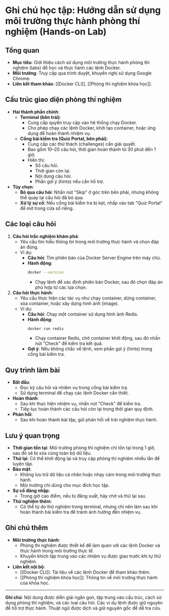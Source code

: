 # Ghi chú học tập: Hướng dẫn sử dụng môi trường thực hành phòng thí nghiệm (Hands-on Lab)

## Tổng quan
- **Mục tiêu**: Giới thiệu cách sử dụng môi trường thực hành phòng thí nghiệm (labs) để học và thực hành các lệnh Docker.
- **Môi trường**: Truy cập qua trình duyệt, khuyến nghị sử dụng Google Chrome.
- **Liên kết tham khảo**: [[Docker CLI]], [[Phòng thí nghiệm khóa học]].

## Cấu trúc giao diện phòng thí nghiệm
- **Hai thành phần chính**:
  - **Terminal (bên trái)**: 
    - Cung cấp quyền truy cập vào hệ thống chạy Docker.
    - Cho phép chạy các lệnh Docker, khởi tạo container, hoặc ứng dụng để hoàn thành nhiệm vụ.
  - **Cổng bài kiểm tra (Quiz Portal, bên phải)**:
    - Cung cấp các thử thách (challenges) cần giải quyết.
    - Bao gồm 10–20 câu hỏi, thời gian hoàn thành từ 30 phút đến 1 giờ.
    - Hiển thị:
      - Số câu hỏi.
      - Thời gian còn lại.
      - Nội dung câu hỏi.
      - Phần gợi ý (hints) nếu cần hỗ trợ.
- **Tùy chọn**:
  - **Bỏ qua câu hỏi**: Nhấn nút "Skip" ở góc trên bên phải, nhưng không thể quay lại câu hỏi đã bỏ qua.
  - **Xử lý sự cố**: Nếu cổng bài kiểm tra bị kẹt, nhấp vào tab "Quiz Portal" để mở trong cửa sổ riêng.

## Các loại câu hỏi
1. **Câu hỏi trắc nghiệm khám phá**:
   - Yêu cầu tìm hiểu thông tin trong môi trường thực hành và chọn đáp án đúng.
   - Ví dụ: 
     - **Câu hỏi**: Tìm phiên bản của Docker Server Engine trên máy chủ.
     - **Hành động**:
       ```bash
       docker --version
       ```
       - Chạy lệnh để xác định phiên bản Docker, sau đó chọn đáp án phù hợp từ các lựa chọn.
2. **Câu hỏi thực hành**:
   - Yêu cầu thực hiện các tác vụ như chạy container, dừng container, xóa container, hoặc xây dựng hình ảnh (image).
   - Ví dụ:
     - **Câu hỏi**: Chạy một container sử dụng hình ảnh Redis.
     - **Hành động**:
       ```bash
       docker run redis
       ```
       - Chạy container Redis, chờ container khởi động, sau đó nhấn nút "Check" để kiểm tra kết quả.
     - **Gợi ý**: Nếu không chắc về lệnh, xem phần gợi ý (hints) trong cổng bài kiểm tra.

## Quy trình làm bài
- **Bắt đầu**:
  - Đọc kỹ câu hỏi và nhiệm vụ trong cổng bài kiểm tra.
  - Sử dụng terminal để chạy các lệnh Docker cần thiết.
- **Hoàn thành**:
  - Sau khi thực hiện nhiệm vụ, nhấn nút "Check" để kiểm tra.
  - Tiếp tục hoàn thành các câu hỏi còn lại trong thời gian quy định.
- **Phản hồi**:
  - Sau khi hoàn thành bài tập, gửi phản hồi về trải nghiệm thực hành.

## Lưu ý quan trọng
- **Thời gian tồn tại**: Môi trường phòng thí nghiệm chỉ tồn tại trong 1 giờ, sau đó sẽ bị xóa cùng toàn bộ dữ liệu.
- **Thử lại**: Có thể khởi động lại và truy cập phòng thí nghiệm nhiều lần để luyện tập.
- **Bảo mật**:
  - Không lưu trữ dữ liệu cá nhân hoặc nhạy cảm trong môi trường thực hành.
  - Môi trường chỉ dùng cho mục đích học tập.
- **Sự cố đăng nhập**:
  - Trong giờ cao điểm, nếu bị đăng xuất, hãy chờ và thử lại sau.
- **Thử nghiệm thêm**:
  - Có thể tự do thử nghiệm trong terminal, nhưng chỉ nên làm sau khi hoàn thành bài kiểm tra để tránh ảnh hưởng đến nhiệm vụ.

## Ghi chú thêm
- **Môi trường thực hành**:
  - Phòng thí nghiệm được thiết kế để làm quen với các lệnh Docker và thực hành trong môi trường thực tế.
  - Khuyến khích tập trung vào các nhiệm vụ được giao trước khi tự thử nghiệm.
- **Liên kết nội bộ**:
  - [[Docker CLI]]: Tài liệu về các lệnh Docker để tham khảo thêm.
  - [[Phòng thí nghiệm khóa học]]: Thông tin về môi trường thực hành của khóa học.

---

**Ghi chú**: Nội dung được diễn giải ngắn gọn, tập trung vào cấu trúc, cách sử dụng phòng thí nghiệm, và các loại câu hỏi. Các ví dụ lệnh được giữ nguyên để hỗ trợ thực hành. Thuật ngữ được dịch và giữ nguyên gốc để dễ tra cứu.